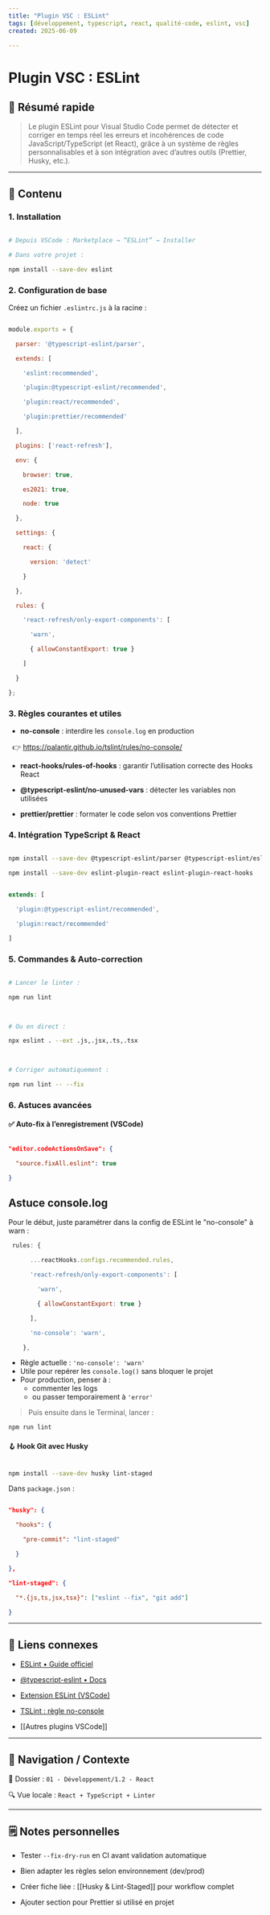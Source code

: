 ```yaml
---
title: "Plugin VSC : ESLint"
tags: [développement, typescript, react, qualité-code, eslint, vsc]
created: 2025-06-09

---
```

  
# Plugin VSC : ESLint

## 🧠 Résumé rapide

  
> Le plugin ESLint pour Visual Studio Code permet de détecter et corriger en temps réel les erreurs et incohérences de code JavaScript/TypeScript (et React), grâce à un système de règles personnalisables et à son intégration avec d’autres outils (Prettier, Husky, etc.).

  
---

## 📌 Contenu

  

### 1. Installation

  

```bash

# Depuis VSCode : Marketplace → “ESLint” → Installer

# Dans votre projet :

npm install --save-dev eslint

```

  

### 2. Configuration de base

  

Créez un fichier `.eslintrc.js` à la racine :

  

```js

module.exports = {

  parser: '@typescript-eslint/parser',

  extends: [

    'eslint:recommended',

    'plugin:@typescript-eslint/recommended',

    'plugin:react/recommended',

    'plugin:prettier/recommended'

  ],

  plugins: ['react-refresh'],

  env: {

    browser: true,

    es2021: true,

    node: true

  },

  settings: {

    react: {

      version: 'detect'

    }

  },

  rules: {

    'react-refresh/only-export-components': [

      'warn',

      { allowConstantExport: true }

    ]

  }

};

```

  

### 3. Règles courantes et utiles

  

- **no-console** : interdire les `console.log` en production  

  👉 https://palantir.github.io/tslint/rules/no-console/  

- **react-hooks/rules-of-hooks** : garantir l’utilisation correcte des Hooks React  

- **@typescript-eslint/no-unused-vars** : détecter les variables non utilisées  

- **prettier/prettier** : formater le code selon vos conventions Prettier

  

### 4. Intégration TypeScript & React

  

```bash

npm install --save-dev @typescript-eslint/parser @typescript-eslint/eslint-plugin

npm install --save-dev eslint-plugin-react eslint-plugin-react-hooks

```

  

```js

extends: [

  'plugin:@typescript-eslint/recommended',

  'plugin:react/recommended'

]

```

  

### 5. Commandes & Auto-correction

  

```bash

# Lancer le linter :

npm run lint

  

# Ou en direct :

npx eslint . --ext .js,.jsx,.ts,.tsx

  

# Corriger automatiquement :

npm run lint -- --fix

```

  

### 6. Astuces avancées



#### ✅ Auto-fix à l’enregistrement (VSCode)

  

```json

"editor.codeActionsOnSave": {

  "source.fixAll.eslint": true

}

```

  ## Astuce console.log

Pour le début, juste paramétrer dans la config de ESLint le "no-console" à warn :
```js
 rules: {

      ...reactHooks.configs.recommended.rules,

      'react-refresh/only-export-components': [

        'warn',

        { allowConstantExport: true }

      ],

      'no-console': 'warn',

    },
```

- Règle actuelle : `'no-console': 'warn'`
- Utile pour repérer les `console.log()` sans bloquer le projet
- Pour production, penser à :
  - commenter les logs
  - ou passer temporairement à `'error'`

> Puis ensuite dans le Terminal, lancer : 
```bash
npm run lint
```

#### 🪝 Hook Git avec Husky

  

```bash

npm install --save-dev husky lint-staged

```

  

Dans `package.json` :

  

```json

"husky": {

  "hooks": {

    "pre-commit": "lint-staged"

  }

},

"lint-staged": {

  "*.{js,ts,jsx,tsx}": ["eslint --fix", "git add"]

}

```

  

---

  

## 🔗 Liens connexes

  

- [ESLint • Guide officiel](https://eslint.org/docs/user-guide/getting-started)  

- [@typescript-eslint • Docs](https://typescript-eslint.io/)  

- [Extension ESLint (VSCode)](https://marketplace.visualstudio.com/items?itemName=dbaeumer.vscode-eslint)  

- [TSLint : règle no-console](https://palantir.github.io/tslint/rules/no-console/)  

- [[Autres plugins VSCode]]

  

---

  

## 🧭 Navigation / Contexte

  

📂 Dossier : `01 - Développement/1.2 - React`  

🔍 Vue locale : `React + TypeScript + Linter`

  

---

  

## 🗒️ Notes personnelles

  

- Tester `--fix-dry-run` en CI avant validation automatique  

- Bien adapter les règles selon environnement (dev/prod)  

- Créer fiche liée : [[Husky & Lint-Staged]] pour workflow complet  

- Ajouter section pour Prettier si utilisé en projet